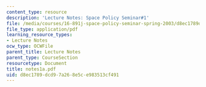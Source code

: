 ```yaml
---
content_type: resource
description: 'Lecture Notes: Space Policy Seminar#1'
file: /media/courses/16-891j-space-policy-seminar-spring-2003/d8ec1789dcd97a268e5ce983513cf491_notes1a.pdf
file_type: application/pdf
learning_resource_types:
- Lecture Notes
ocw_type: OCWFile
parent_title: Lecture Notes
parent_type: CourseSection
resourcetype: Document
title: notes1a.pdf
uid: d8ec1789-dcd9-7a26-8e5c-e983513cf491
---
```

